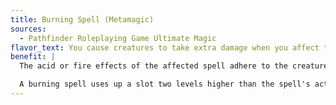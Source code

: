```yaml
---
title: Burning Spell (Metamagic)
sources:
  - Pathfinder Roleplaying Game Ultimate Magic
flavor_text: You cause creatures to take extra damage when you affect them with a spell that has the acid or fire descriptor.
benefit: |
  The acid or fire effects of the affected spell adhere to the creature, causing more damage the next round. When a creature takes acid or fire damage from the affected spell, that creature takes damage equal to 2× the spell's actual level at the start of its next turn. The damage is acid or fire, as determined by the spell's descriptor. If a burning spell has both the fire and acid descriptor, the caster chooses what kind of damage is dealt by the burning spell effect.

  A burning spell uses up a slot two levels higher than the spell's actual level.
---
```


